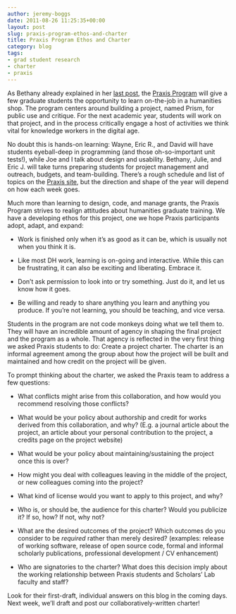 ```yaml
---
author: jeremy-boggs
date: 2011-08-26 11:25:35+00:00
layout: post
slug: praxis-program-ethos-and-charter
title: Praxis Program Ethos and Charter
category: blog
tags:
- grad student research
- charter
- praxis
---
```


As Bethany already explained in her [last post](http://www.scholarslab.org/praxis-program/announcing-the-praxis-program/), the [Praxis Program](http://praxis.scholarslab.org) will give a few graduate students the opportunity to learn on-the-job in a humanities shop. The program centers around building a project, named Prism, for public use and critique. For the next academic year, students will work on that project, and in the process critically engage a host of activities we think vital for knowledge workers in the digital age.

No doubt this is hands-on learning: Wayne, Eric R., and David will have students eyeball-deep in programming (and those oh-so-important unit tests!), while Joe and I talk about design and usability. Bethany, Julie, and Eric J. will take turns preparing students for project management and outreach, budgets, and team-building. There’s a rough schedule and list of topics on the [Praxis site](http://praxis.scholarslab.org), but the direction and shape of the year will depend on how each week goes.

Much more than learning to design, code, and manage grants, the Praxis Program strives to realign attitudes about humanities graduate training. We have a developing ethos for this project, one we hope Praxis participants adopt, adapt, and expand:



	
  * Work is finished only when it’s as good as it can be, which is usually not when you think it is.

	
  * Like most DH work, learning is on-going and interactive. While this can be frustrating, it can also be exciting and liberating. Embrace it.

	
  * Don’t ask permission to look into or try something. Just do it, and let us know how it goes.

	
  * Be willing and ready to share anything you learn and anything you produce. If you’re not learning, you should be teaching, and vice versa.


Students in the program are not code monkeys doing what we tell them to. They will have an incredible amount of agency in shaping the final project and the program as a whole. That agency is reflected in the very first thing we asked Praxis students to do: Create a project charter. The charter is an informal agreement among the group about how the project will be built and maintained and how credit on the project will be given.

To prompt thinking about the charter, we asked the Praxis team to address a few questions:

	
  * What conflicts might arise from this collaboration, and how would you recommend resolving those conflicts?

	
  * What would be your policy about authorship and credit for works derived from this collaboration, and why? (E.g. a journal article about the project, an article about your personal contribution to the project, a credits page on the project website)

	
  * What would be your policy about maintaining/sustaining the project once this is over?

	
  * How might you deal with colleagues leaving in the middle of the project, or new colleagues coming into the project?

	
  * What kind of license would you want to apply to this project, and why?

	
  * Who is, or should be, the audience for this charter? Would you publicize it? If so, how? If not, why not?

	
  * What are the desired outcomes of the project? Which outcomes do you consider to be _required_ rather than merely desired? (examples: release of working software, release of open source code, formal and informal scholarly publications, professional development / CV enhancement)

	
  * Who are signatories to the charter? What does this decision imply about the working relationship between Praxis students and Scholars’ Lab faculty and staff?


Look for their first-draft, individual answers on this blog in the coming days. Next week, we’ll draft and post our collaboratively-written charter!
